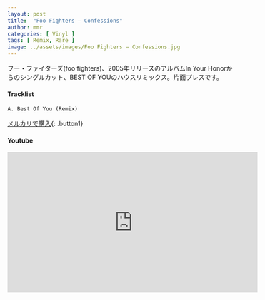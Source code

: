 ```yaml
---
layout: post
title:  "Foo Fighters – Confessions"
author: mmr
categories: [ Vinyl ]
tags: [ Remix, Rare ]
image: ../assets/images/Foo Fighters – Confessions.jpg
---
```


フー・ファイターズ(foo fighters)、2005年リリースのアルバムIn Your Honorからのシングルカット、BEST OF YOUのハウスリミックス。片面プレスです。

#### Tracklist
```md
A. Best Of You (Remix)
```

[メルカリで購入](https://jp.mercari.com/item/m26337684747?afid=6142608987){: .button1}

#### Youtube
<iframe width="560" height="315" src="https://www.youtube.com/embed/KjvaTJ5gUMs?si=slksbhafI8WU0zFA" title="YouTube video player" frameborder="0" allow="accelerometer; autoplay; clipboard-write; encrypted-media; gyroscope; picture-in-picture; web-share" referrerpolicy="strict-origin-when-cross-origin" allowfullscreen></iframe>